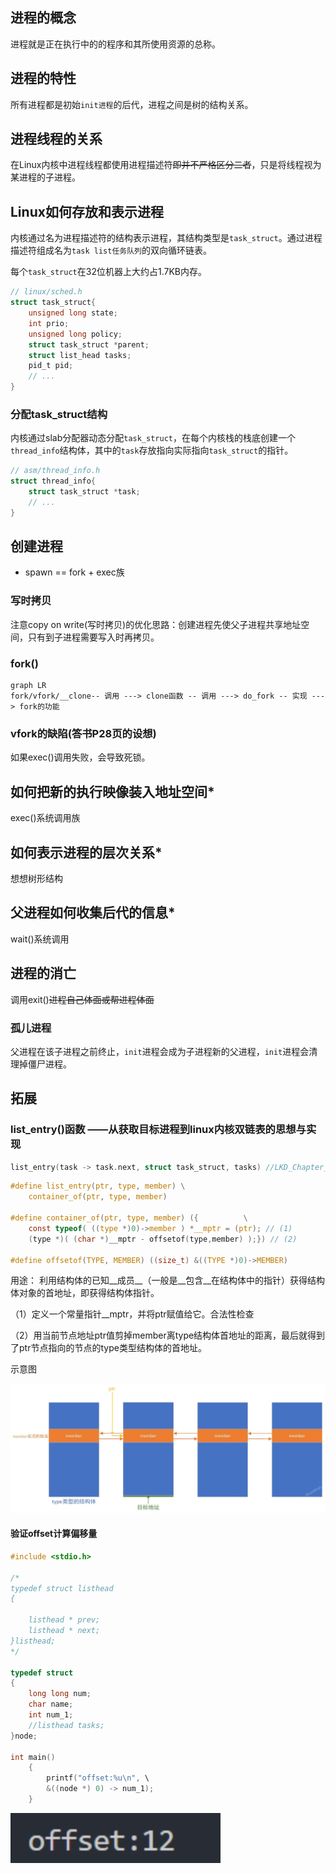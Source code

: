 ## 进程的概念

进程就是正在执行中的的程序和其所使用资源的总称。

## 进程的特性

 所有进程都是初始`init进程`的后代，进程之间是树的结构关系。

## 进程线程的关系

在Linux内核中进程线程都使用进程描述符~~即并不严格区分二者~~，只是将线程视为某进程的子进程。

## Linux如何存放和表示进程

内核通过名为进程描述符的结构表示进程，其结构类型是`task_struct`。通过进程描述符组成名为`task list任务队列`的双向循环链表。

每个`task_struct`在32位机器上大约占1.7KB内存。

```c
// linux/sched.h
struct task_struct{
    unsigned long state;
    int prio;
    unsigned long policy;
    struct task_struct *parent;
    struct list_head tasks;
    pid_t pid;
    // ...
}
```
### 分配task_struct结构
内核通过slab分配器动态分配`task_struct`，在每个内核栈的栈底创建一个`thread_info`结构体，其中的`task`存放指向实际指向`task_struct`的指针。

```c
// asm/thread_info.h
struct thread_info{
    struct task_struct *task;
    // ...
}
```

## 创建进程

* spawn == fork + exec族

### 写时拷贝

注意copy on write(写时拷贝)的优化思路：创建进程先使父子进程共享地址空间，只有到子进程需要写入时再拷贝。   

### fork()

```mermaid
graph LR
fork/vfork/__clone-- 调用 ---> clone函数 -- 调用 ---> do_fork -- 实现 ---> fork的功能 
```

### vfork的缺陷(答书P28页的设想)

如果exec()调用失败，会导致死锁。 

## 如何把新的执行映像装入地址空间*

exec()系统调用族

## 如何表示进程的层次关系*

想想树形结构

## 父进程如何收集后代的信息*

wait()系统调用

## 进程的消亡

调用exit()~~进程自己体面或帮进程体面~~

### 孤儿进程

父进程在该子进程之前终止，`init`进程会成为子进程新的父进程，`init`进程会清理掉僵尸进程。

## 拓展

### list_entry()函数 ——从获取目标进程到linux内核双链表的思想与实现

``` c
list_entry(task -> task.next, struct task_struct, tasks) //LKD_Chapter_3_page_26 对于给定进程，获取链表中的下一个进程
```



``` c
#define list_entry(ptr, type, member) \
	container_of(ptr, type, member)
 
#define container_of(ptr, type, member) ({			\
	const typeof( ((type *)0)->member ) *__mptr = (ptr); // (1) 
	(type *)( (char *)__mptr - offsetof(type,member) );}) // (2) 
        
#define offsetof(TYPE, MEMBER) ((size_t) &((TYPE *)0)->MEMBER)
```

用途： 利用结构体的已知__成员__（一般是__包含__在结构体中的指针）获得结构体对象的首地址，即获得结构体指针。



（1）定义一个常量指针__mptr，并将ptr赋值给它。合法性检查

（2）用当前节点地址ptr值剪掉member离type结构体首地址的距离，最后就得到了ptr节点指向的节点的type类型结构体的首地址。

示意图

![](./../../../picture/list_entry&%E5%86%85%E6%A0%B8%E9%93%BE%E8%A1%A8-1675393729053-1.jpg)

#### 验证offset计算偏移量

``` c
#include <stdio.h>

/*
typedef struct listhead
{
    
    listhead * prev;
    listhead * next;
}listhead;
*/

typedef struct 
{
    long long num;
    char name;
    int num_1;
    //listhead tasks;
}node;

int main()
    {
        printf("offset:%u\n", \
        &((node *) 0) -> num_1);
    }
```

<img src="./../../../picture/image-20230301085557782.png" alt="image-20230301085557782" style="zoom: 200%;" />
